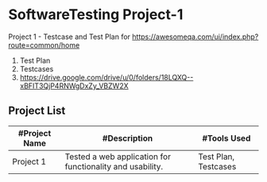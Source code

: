 # SoftwareTesting Project-1
Project 1 - Testcase and Test Plan for https://awesomeqa.com/ui/index.php?route=common/home

1. Test Plan
2. Testcases
3. https://drive.google.com/drive/u/0/folders/18LQXQ--xBFIT3QjP4RNWgDxZy_VBZW2X
## Project List
|#Project Name |	#Description |	#Tools Used |
|--------------|---------------|--------------|
|Project 1 |Tested a web application for functionality and usability.|Test Plan, Testcases|
